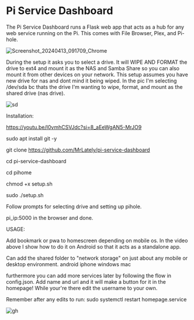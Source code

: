 # Pi Service Dashboard

The Pi Service Dashboard runs a Flask web app that acts as a hub for any web service running on the Pi. This comes with File Browser, Plex, and Pi-hole.

![Screenshot_20240413_091709_Chrome](https://github.com/MrLately/pi-service-dashboard/assets/94589563/36d53fcf-5eb1-4eaa-8476-be52cc164f43)

During the setup it asks you to select a drive. It will WIPE AND FORMAT the drive to ext4 and mount it as the NAS and Samba Share so you can also mount it from other devices on your network. This setup assumes you have new drive for nas and dont mind it being wiped. In the pic I'm selecting /dev/sda bc thats the drive I'm wanting to wipe, format, and mount as the shared drive (nas drive).

![sd](https://github.com/MrLately/pi-service-dashboard/assets/94589563/cb81cc74-3064-4f89-ab02-b9b909114e6f)

Installation:

https://youtu.be/I0vmhCSVJdc?si=8_aEeWgAN5-MrJO9

sudo apt install git -y

git clone https://github.com/MrLately/pi-service-dashboard

cd pi-service-dashboard

cd pihome

chmod +x setup.sh

sudo ./setup.sh

Follow prompts for selecting drive and setting up pihole.

pi_ip:5000 in the browser and done.

USAGE:

Add bookmark or pwa to homescreen depending on mobile os. In the video above I show how to do it on Android so that it acts as a standalone app.

Can add the shared folder to "network storage" on just about any mobile or desktop environment. android iphone windows mac

furthermore you can add more services later by following the flow in config.json. Add name and url and it will make a button for it in the homepage! While your're there edit the username to your own.

Remember after any edits to run: sudo systemctl restart homepage.service

![gh](https://github.com/MrLately/pi-service-dashboard/assets/94589563/3d5f4320-2a3c-4426-8e48-bc05baf1e75a)




